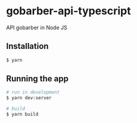 # gobarber-api-typescript
API gobarber in Node JS

## Installation

```bash
$ yarn
```

## Running the app

```bash
# run in development
$ yarn dev:server

# build
$ yarn build

```
